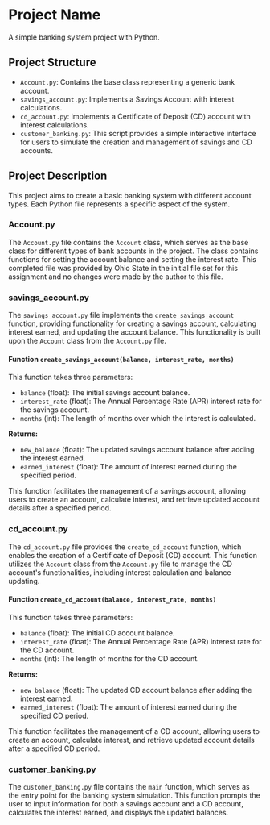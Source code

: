 # Project Name

A simple banking system project with Python.

## Project Structure

- `Account.py`: Contains the base class representing a generic bank account.
- `savings_account.py`: Implements a Savings Account with interest calculations.
- `cd_account.py`: Implements a Certificate of Deposit (CD) account with interest calculations.
- `customer_banking.py`: This script provides a simple interactive interface for users to simulate the creation and management of savings and CD accounts.

## Project Description

This project aims to create a basic banking system with different account types. Each Python file represents a specific aspect of the system.

### Account.py

The `Account.py` file contains the `Account` class, which serves as the base class for different types of bank accounts in the project. The class contains functions for setting the account balance and setting the interest rate.  This completed file was provided by Ohio State in the initial file set for this assignment and no changes were made by the author to this file.

### savings_account.py

The `savings_account.py` file implements the `create_savings_account` function, providing functionality for creating a savings account, calculating interest earned, and updating the account balance. This functionality is built upon the `Account` class from the `Account.py` file.

#### Function `create_savings_account(balance, interest_rate, months)`
This function takes three parameters:

- `balance` (float): The initial savings account balance.
- `interest_rate` (float): The Annual Percentage Rate (APR) interest rate for the savings account.
- `months` (int): The length of months over which the interest is calculated.

**Returns:**

- `new_balance` (float): The updated savings account balance after adding the interest earned.
- `earned_interest` (float): The amount of interest earned during the specified period.

This function facilitates the management of a savings account, allowing users to create an account, calculate interest, and retrieve updated account details after a specified period.

### cd_account.py

The `cd_account.py` file provides the `create_cd_account` function, which enables the creation of a Certificate of Deposit (CD) account. This function utilizes the `Account` class from the `Account.py` file to manage the CD account's functionalities, including interest calculation and balance updating.

#### Function `create_cd_account(balance, interest_rate, months)`
This function takes three parameters:

- `balance` (float): The initial CD account balance.
- `interest_rate` (float): The Annual Percentage Rate (APR) interest rate for the CD account.
- `months` (int): The length of months for the CD account.

**Returns:**

- `new_balance` (float): The updated CD account balance after adding the interest earned.
- `earned_interest` (float): The amount of interest earned during the specified CD period.

This function facilitates the management of a CD account, allowing users to create an account, calculate interest, and retrieve updated account details after a specified CD period.

### customer_banking.py

The `customer_banking.py` file contains the `main` function, which serves as the entry point for the banking system simulation. This function prompts the user to input information for both a savings account and a CD account, calculates the interest earned, and displays the updated balances.

